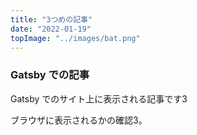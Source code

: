 ```yaml
---
title: "3つめの記事"
date: "2022-01-19"
topImage: "../images/bat.png"
---
```


### Gatsby での記事

Gatsby でのサイト上に表示される記事です3

ブラウザに表示されるかの確認3。